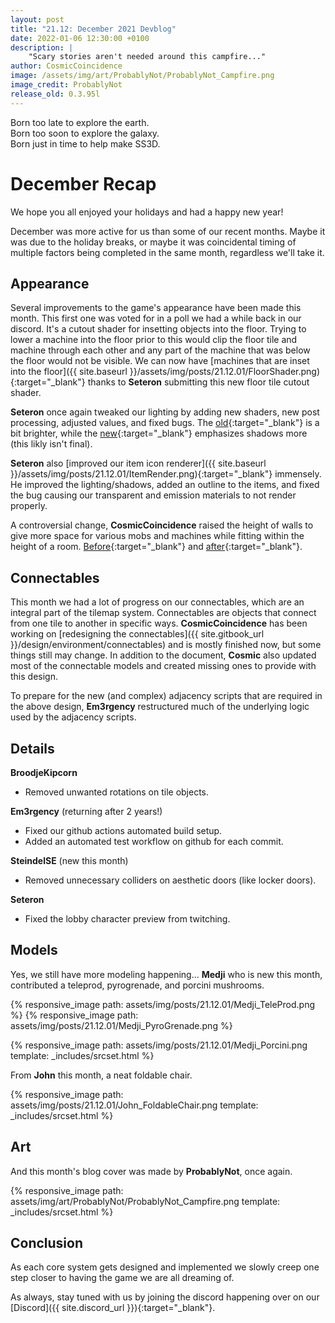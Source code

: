 ```yaml
---
layout: post
title: "21.12: December 2021 Devblog"
date: 2022-01-06 12:30:00 +0100
description: |
    "Scary stories aren't needed around this campfire..."
author: CosmicCoincidence
image: /assets/img/art/ProbablyNot/ProbablyNot_Campfire.png
image_credit: ProbablyNot
release_old: 0.3.95l
---
```


Born too late to explore the earth.<br>
Born too soon to explore the galaxy.<br>
Born just in time to help make SS3D.

# December Recap

We hope you all enjoyed your holidays and had a happy new year!

December was more active for us than some of our recent months. Maybe it was due to the holiday breaks, or maybe it was coincidental timing of multiple factors being completed in the same month, regardless we'll take it. 

## Appearance

Several improvements to the game's appearance have been made this month. This first one was voted for in a poll we had a while back in our discord. It's a cutout shader for insetting objects into the floor. Trying to lower a machine into the floor prior to this would clip the floor tile and machine through each other and any part of the machine that was below the floor would not be visible. We can now have [machines that are inset into the floor]({{ site.baseurl }}/assets/img/posts/21.12.01/FloorShader.png){:target="_blank"} thanks to **Seteron** submitting this new floor tile cutout shader.

**Seteron** once again tweaked our lighting by adding new shaders, new post processing, adjusted values, and fixed bugs. The [old](https://user-images.githubusercontent.com/38957910/146114991-d3cfd4ca-df31-432a-a6df-aecce69fadb0.PNG){:target="_blank"} is a bit brighter, while the [new](https://user-images.githubusercontent.com/38957910/146115003-5b76c603-3480-43cc-bd89-734df0795f26.PNG){:target="_blank"} emphasizes shadows more (this likly isn't final).

**Seteron** also [improved our item icon renderer]({{ site.baseurl }}/assets/img/posts/21.12.01/ItemRender.png){:target="_blank"} immensely. He improved the lighting/shadows, added an outline to the items, and fixed the bug causing our transparent and emission materials to not render properly.

A controversial change, **CosmicCoincidence** raised the height of walls to give more space for various mobs and machines while fitting within the height of a room. [Before](https://user-images.githubusercontent.com/41941008/147019311-28dabad8-c6c8-40c7-803a-f80cad13ed3a.png){:target="_blank"} and [after](https://user-images.githubusercontent.com/41941008/147019002-c40195a7-3d6a-497d-ae73-52b97c443732.png){:target="_blank"}.

## Connectables

This month we had a lot of progress on our connectables, which are an integral part of the tilemap system. Connectables are objects that connect from one tile to another in specific ways. **CosmicCoincidence** has been working on [redesigning the connectables]({{ site.gitbook_url }}/design/environment/connectables) and is mostly finished now, but some things still may change. In addition to the document, **Cosmic** also updated most of the connectable models and created missing ones to provide with this design.

To prepare for the new (and complex) adjacency scripts that are required in the above design, **Em3rgency** restructured much of the underlying logic used by the adjacency scripts.

## Details

**BroodjeKipcorn**
- Removed unwanted rotations on tile objects.

**Em3rgency** (returning after 2 years!)
- Fixed our github actions automated build setup.
- Added an automated test workflow on github for each commit.

**SteindelSE** (new this month)
- Removed unnecessary colliders on aesthetic doors (like locker doors).

**Seteron**
- Fixed the lobby character preview from twitching.

## Models

Yes, we still have more modeling happening... **Medji** who is new this month, contributed a teleprod, pyrogrenade, and porcini mushrooms.

<div class='horizontal-2' markdown='1'>
  {% responsive_image path: assets/img/posts/21.12.01/Medji_TeleProd.png %}
  {% responsive_image path: assets/img/posts/21.12.01/Medji_PyroGrenade.png %}
</div>

{% responsive_image path: assets/img/posts/21.12.01/Medji_Porcini.png template: _includes/srcset.html %}

From **John** this month, a neat foldable chair.

{% responsive_image path: assets/img/posts/21.12.01/John_FoldableChair.png template: _includes/srcset.html %}

## Art

And this month's blog cover was made by **ProbablyNot**, once again.

{% responsive_image path: assets/img/art/ProbablyNot/ProbablyNot_Campfire.png template: _includes/srcset.html %}

## Conclusion

As each core system gets designed and implemented we slowly creep one step closer to having the game we are all dreaming of.

As always, stay tuned with us by joining the discord happening over on our [Discord]({{ site.discord_url }}){:target="_blank"}.
